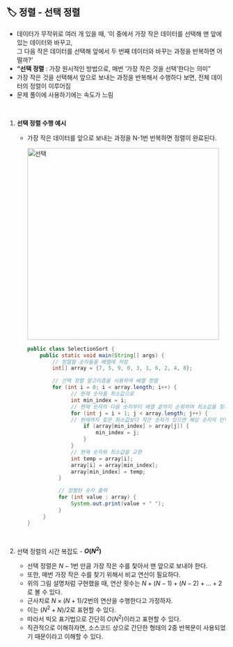 ## **🏷️ 정렬 - 선택 정렬**

- 데이터가 무작위로 여러 개 있을 때, ‘이 중에서 가장 작은 데이터를 선택해 맨 앞에 있는 데이터와 바꾸고, <br/> 그 다음 작은 데이터를 선택해 앞에서 두 번째 데이터와 바꾸는 과정을 반복하면 어떨까?’
- **“선택 정렬** : 가장 원시적인 방법으로, 매번 ‘가장 작은 것을 선택’한다는 의미”
- 가장 작은 것을 선택해서 앞으로 보내는 과정을 반복해서 수행하다 보면, 전체 데이터의 정렬이 이루어짐
- 문제 풀이에 사용하기에는 속도가 느림
<br/>

1. **선택 정렬 수행 예시**
    - 가장 작은 데이터를 앞으로 보내는 과정을 N-1번 반복하면 정렬이 완료된다.
      <br/>
      
      <img width="440" alt="선택" src="https://github.com/SeoWonLeee/2L24-Algo-Study/assets/148112372/410a4c3b-b494-417f-b5ed-1cce50355899"> <br/> 
      

      ```java
      public class SelectionSort {
          public static void main(String[] args) {
              // 정렬할 숫자들을 배열에 저장
              int[] array = {7, 5, 9, 0, 3, 1, 6, 2, 4, 8};

              // 선택 정렬 알고리즘을 사용하여 배열 정렬
              for (int i = 0; i < array.length; i++) {
                    // 현재 숫자를 최소값으로
                    int min_index = i;
                    // 현재 숫자의 다음 숫자부터 배열 끝까지 순회하며 최소값을 찾기
                    for (int j = i + 1; j < array.length; j++) {
                    // 현재까지 찾은 최소값보다 작은 숫자가 있으면 해당 숫자의 인덱스 기억
                        if (array[min_index] > array[j]) {
                            min_index = j;
                        }
                    }
                    // 현재 숫자와 최소값을 교환
                    int temp = array[i];
                    array[i] = array[min_index];
                    array[min_index] = temp;
                }

                // 정렬된 숫자 출력
                for (int value : array) {
                    System.out.print(value + " ");
                }
           }
      }
      ```
  
<br/>

2. 선택 정렬의 시간 복잡도 - **$O(N^2)$** <br/> 

    - 선택 정렬은 $N-1$번 만큼 가장 작은 수를 찾아서 맨 앞으로 보내야 한다.
    - 또한, 매번 가장 작은 수를 찾기 위해서 비교 연산이 필요하다.
    - 위의 그림 설명처럼 구현했을 때, 연산 횟수는 $N + (N-1) + (N-2) + … + 2$로 볼 수 있다.
    - 근사치로 $N × (N+1) / 2$번의 연산을 수행한다고 가정하자.
    - 이는 $(N^2 + N) /2$로 표현할 수 있다.
    - 따라서 빅오 표기법으로 간단히 $O(N^2)$이라고 표현할 수 있다.
    - 직관적으로 이해하자면, 소스코드 상으로 간단한 형태의 2중 반복문이 사용되었기 때문이라고 이해할 수 있다.
